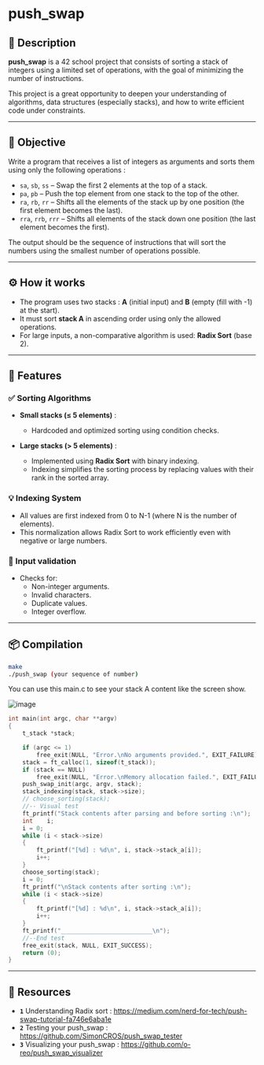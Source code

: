 # push_swap

## 🧮 Description

**push_swap** is a 42 school project that consists of sorting a stack of integers using a limited set of operations, with the goal of minimizing the number of instructions.

This project is a great opportunity to deepen your understanding of algorithms, data structures (especially stacks), and how to write efficient code under constraints.

---

## 🎯 Objective

Write a program that receives a list of integers as arguments and sorts them using only the following operations :

- `sa`, `sb`, `ss` – Swap the first 2 elements at the top of a stack.
- `pa`, `pb` – Push the top element from one stack to the top of the other.
- `ra`, `rb`, `rr` – Shifts all the elements of the stack up by one position (the first element becomes the last).
- `rra`, `rrb`, `rrr` – Shifts all elements of the stack down one position (the last element becomes the first).

The output should be the sequence of instructions that will sort the numbers using the smallest number of operations possible.

---

## ⚙️ How it works

- The program uses two stacks : **A** (initial input) and **B** (empty (fill with -1) at the start).
- It must sort **stack A** in ascending order using only the allowed operations.
- For large inputs, a non-comparative algorithm is used: **Radix Sort** (base 2).

---

## 🚀 Features

### ✅ Sorting Algorithms

- **Small stacks (≤ 5 elements)** :
  - Hardcoded and optimized sorting using condition checks.

- **Large stacks (> 5 elements)** :
  - Implemented using **Radix Sort** with binary indexing.
  - Indexing simplifies the sorting process by replacing values with their rank in the sorted array.

### 💡 Indexing System

- All values are first indexed from 0 to N-1 (where N is the number of elements).
- This normalization allows Radix Sort to work efficiently even with negative or large numbers.

### 🛑 Input validation

- Checks for:
  - Non-integer arguments.
  - Invalid characters.
  - Duplicate values.
  - Integer overflow.

---

## 📦 Compilation

```bash
make
./push_swap (your sequence of number)
```

You can use this main.c to see your stack A content like the screen show.

![image](https://github.com/user-attachments/assets/415dadff-75a1-4683-ae60-d63a4bfcc7fe)

```c
int	main(int argc, char **argv)
{
	t_stack	*stack;

	if (argc <= 1)
		free_exit(NULL, "Error.\nNo arguments provided.", EXIT_FAILURE);
	stack = ft_calloc(1, sizeof(t_stack));
	if (stack == NULL)
		free_exit(NULL, "Error.\nMemory allocation failed.", EXIT_FAILURE);
	push_swap_init(argc, argv, stack);
	stack_indexing(stack, stack->size);
	// choose_sorting(stack);
	//-- Visual test
	ft_printf("Stack contents after parsing and before sorting :\n");
	int    i;
	i = 0;
	while (i < stack->size)
	{
		ft_printf("[%d] : %d\n", i, stack->stack_a[i]);
		i++;
	}
	choose_sorting(stack);
	i = 0;
	ft_printf("\nStack contents after sorting :\n");
	while (i < stack->size)
	{
		ft_printf("[%d] : %d\n", i, stack->stack_a[i]);
		i++;
	}
	ft_printf("__________________________\n");
	//--End test
	free_exit(stack, NULL, EXIT_SUCCESS);
	return (0);
}
```

---

## 📝 Resources

- **`1`** Understanding Radix sort : https://medium.com/nerd-for-tech/push-swap-tutorial-fa746e6aba1e
- **`2`** Testing your push_swap : https://github.com/SimonCROS/push_swap_tester
- **`3`** Visualizing your push_swap : https://github.com/o-reo/push_swap_visualizer
